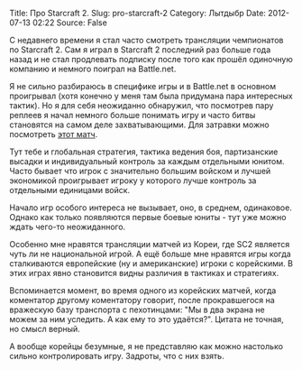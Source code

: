 Title: Про Starcraft 2.
Slug: pro-starcraft-2
Category: Лытдыбр
Date: 2012-07-13 02:22
Source: False

С недавнего времени я стал часто смотреть трансляции чемпионатов по Starcraft 2. Сам я играл в Starcraft 2 последний раз больше года назад и не стал продлевать подписку после того как прошёл одиночную компанию и немного поиграл на Battle.net.

Я не сильно разбираюсь в специфике игры и в Battle.net в основном проигрывал (хотя конечно у меня там была придумана пара интересных тактик). Но я для себя неожиданно обнаружил, что посмотрев пару реплеев я начал немного больше понимать игру и часто битвы становятся на самом деле захватывающими. Для затравки можно посмотреть [этот матч](http://www.youtube.com/watch?v=Ck2X8l_Roxo&feature=my_watch_later_videos&list=WL2D3CAA4F32B8B977).

Тут тебе и глобальная стратегия, тактика ведения боя, партизанские высадки и индивидуальный контроль за каждым отдельными юнитом. Часто бывает что игрок с значительно большим войском и лучшей экономикой проигрывает игроку у которого лучше контроль за отдельными единицами войск.

Начало игр особого интереса не вызывает, оно, в среднем, одинаковое. Однако как только появляются первые боевые юниты - тут уже можно ждать чего-то неожиданного.

Особенно мне нравятся трансляции матчей из Кореи, где SC2 является чуть ли не национальной игрой. А ещё больше мне нравятся игры когда сталкиваются европейские (ну и американские) игроки с корейскими. В этих играх явно становится видны различия в тактиках и стратегиях.

Вспоминается момент, во время одного из корейских матчей, когда коментатор другому коментатору говорит, после прокравшегося на вражескую базу транспорта с пехотинцами: "Мы в два экрана не можем за ним уследить. А как ему то это удаётся?". Цитата не точная, но смысл верный.

А вообще корейцы безумные, я не представляю как можно настолько сильно контролировать игру. Задроты, что с них взять.
